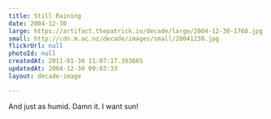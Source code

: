```yaml
---
title: Still Raining
date: 2004-12-30
large: https://artifact.thepatrick.io/decade/large/2004-12-30-1760.jpg
small: http://cdn.m.ac.nz/decade/images/small/20041230.jpg
flickrUrl: null
photoId: null
createdAt: 2011-01-30 11:07:17.393665
updatedAt: 2004-12-30 09:03:33
layout: decade-image

---
```

And just as humid. Damn it. I want sun!
